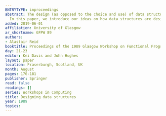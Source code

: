 ```yaml
---
ENTRYTYPE: inproceedings
abstract: The design (as opposed to the choice and use) of data structures has been the subject of relatively little study in the context of formal methods.
  In this paper, we introduce our ideas on how data structures are designed.
added: 2019-06-01
affiliation: University of Glasgow
ar_shortname: GFPW 89
authors:
- Alastair Reid
booktitle: Proceedings of the 1989 Glasgow Workshop on Functional Programming
day: 21-23
editor: Kei Davis and John Hughes
layout: paper
location: Fraserburgh, Scotland, UK
month: August
pages: 170-181
publisher: Springer
read: false
readings: []
series: Workshops in Computing
title: Designing data structures
year: 1989
topics:
---
```


